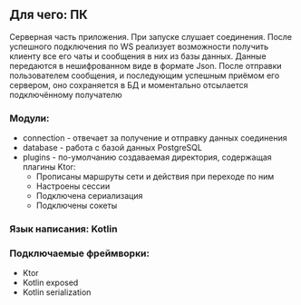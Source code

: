 ## Для чего: ПК

Серверная часть приложения. При запуске слушает соединения. После успешного подключения по WS реализует возможности получить клиенту все его чаты и сообщения в них из базы данных. Данные передаются в нешифрованном виде в формате Json. После отправки пользователем сообщения, и последующим успешным приёмом его сервером, оно сохраняется в БД и моментально отсылается подключённому получателю

### Модули:
- connection - отвечает за получение и отправку данных соединения
- database - работа с базой данных PostgreSQL
- plugins - по-умолчанию создаваемая директория, содержащая плагины Ktor:
    - Прописаны маршруты сети и действия при переходе по ним
    - Настроены сессии
    - Подключена сериализация
    - Подключены сокеты

### Язык написания: Kotlin

### Подключаемые фреймворки:
- Ktor
- Kotlin exposed
- Kotlin serialization